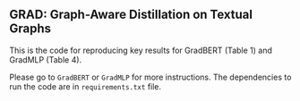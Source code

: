 ## GRAD: Graph-Aware Distillation on Textual Graphs
This is the code for reproducing key results for GradBERT (Table 1) and GradMLP (Table 4).

Please go to `GradBERT` or `GradMLP` for more instructions. The dependencies to run the code are in `requirements.txt` file.

